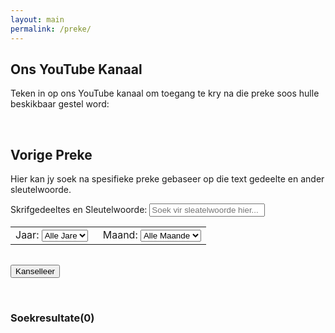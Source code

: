 ```yaml
---
layout: main
permalink: /preke/
---
```

<script>  
    
    $(function(){
    
     document.getElementById("keywords").value = " "; 
     
     document.getElementById("clear").addEventListener("click", function(){
        document.getElementById('keywords').value = " ";
        document.getElementById('year').value = "all";
        document.getElementById('month').value = "month";
        document.getElementById('keywords').focus();
        onSearch();
     }); 
    
     var myElement = document.getElementById('results');
     if(window.addEventListener) {
        // Normal browsers
        myElement.addEventListener('DOMSubtreeModified', contentChanged, false);
     } else if(window.attachEvent) {
        // IE
        myElement.attachEvent('DOMSubtreeModified', contentChanged);
     }
     onSearch();
    
    }); 
    
    function contentChanged() { 
        totalResults = document.getElementById('results').children.length;
        header = document.getElementById('resultsHeader');
        if(header) header.innerHTML = "Soekresultate(" + totalResults + ")";
    } 
    
    function onSearch(sender){
      
      var selYear = document.getElementById("year");
      var selMonth = document.getElementById("month");
      var inpText = document.getElementById("keywords");
      var searchString = inpText.value; 
      
      if(selYear.value !== "all"){
        if(searchString === "" || searchString === " "){
            searchString = selYear.value
        }else{
            searchString += " " + selYear.value
        }
      }
    
      if(selMonth.value !== "all"){
        if(searchString === "" || searchString === " "){
            searchString = selMonth.value
        }else{
            searchString += " " + selMonth.value
        }
      }
    
      search.search(searchString);
      var inputField = document.getElementById('keywords');
      if(inputField.value === "") inputField.value = " ";
    };
    
</script>  

## Ons YouTube Kanaal
Teken in op ons YouTube kanaal om toegang te kry na die preke soos hulle beskikbaar gestel word: 
<div class="g-ytsubscribe" data-channelid="UC0ZP4XfiYIW-CgGgnnmV-2Q" data-layout="default" data-count="hidden"></div>
<br/>

## Vorige Preke
Hier kan jy soek na spesifieke preke gebaseer op die text gedeelte en ander sleutelwoorde.
<br/>

<div class="filterContainer">
  <form action="#">
    <div class="row">
      <div class="col">
        <label for="keywords" style="margin-bottom: 0px; padding-bottom: 6px;">Skrifgedeeltes en Sleutelwoorde:</label>
        <input type="text" id="keywords" name="keywords" placeholder="Soek vir sleatelwoorde hier..." oninput="onSearch()">
      </div> 
    </div>
    <div class="row">
      <div class="col">
        <table style="width:100%">
          <tbody>
              <tr>
                <td>
                    <label for="year" style="margin-bottom: 0px; padding-bottom: 6px;">Jaar:</label>
                    <select name="year" id="year">
                        <option value="all">Alle Jare</option>
                        <option value="2023">2023</option>
                        <option value="2022">2022</option>
                        <option value="2021">2021</option>
                        <option value="2020">2020</option>
                        <option value="2019">2019</option>
                        <option value="2018">2018</option>
                    </select></td>
                <td style="padding-left: 16px;">
                    <label for="month" style="margin-bottom: 0px; padding-bottom: 6px;">Maand:</label>
                    <select name="month" id="month">
                      <option value="all">Alle Maande</option>
                      <option value="01">Januarie</option>
                      <option value="02">Februarie</option>
                      <option value="03">Maart</option>
                      <option value="04">April</option>
                      <option value="05">Mei</option>
                      <option value="06">Junie</option>
                      <option value="07">Julie</option>
                      <option value="08">Augustus</option>
                      <option value="09">September</option>
                      <option value="10">Oktober</option>
                      <option value="11">November</option>
                      <option value="12">Desember</option>
                    </select>
                  </td>  
                </tr> 
            </tbody>
          </table> 
      </div>
    </div> 
    <div class="row"> 
      <div class="col"> 
          <button id="clear" type="button" class="btn btn-outline-danger" style="margin-top: 16px;">Kanselleer</button>
      </div>
    </div>
  </form>
</div>
<br/>
<h3 id="resultsHeader">Soekresultate(0)</h3>
<div id="results" class="grid-container"/>
